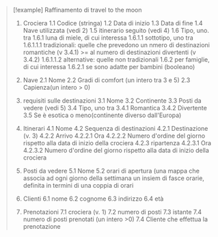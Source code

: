  >[!example] Raffinamento di travel to the moon
 >1)  Crociera
 >	1.1 Codice (stringa)
 >	1.2 Data di inizio
 >	1.3 Data di fine
 >	1.4 Nave utilizzata (vedi 2)
 >	1.5 itinerario seguito (vedi 4)
 >	1.6 Tipo, uno. tra
 >		1.6.1 luna di miele, di cui interessa
 >			1.6.1.1 sottotipo, uno tra 
 >				1.6.1.1.1 tradizionali: quelle che prevedono un nmero di destinazioni romantiche (v 3.4.1) >= al numero di destinazioni divertenti (v 3.4.2)
 >				1.6.1.1.2 alternative: quelle non tradizionali
 >		1.6.2 per famiglie, di cui interessa
 >			1.6.2.1 se sono adatte per bambini (booleano)
 >
 >2) Nave
 >	2.1 Nome 
 >	2.2 Gradi di comfort (un intero tra 3 e 5)
 >	2.3 Capienza(un intero > 0)
 >3) requisiti sulle destinazioni
 >	3.1 Nome 
 >	3.2 Continente
 >	3.3 Posti da vedere (vedi 5)
 >	3.4 Tipo, uno tra
 >		3.4.1 Romantica
 >		3.4.2 Divertente
 >	3.5 Se è esotica o meno(continente diverso dall'Europa)	
 >4) Itinerari
 >	4.1 Nome
 >	4.2 Sequenza di destinazioni
 >		4.2.1 Destinazione (v. 3)
 >		4.2.2 Arrivo 
 >			4.2.2.1 Ora
 >			4.2.2.2 Numero d'ordine del giorno rispetto alla data di inizio della crociera
 >		4.2.3 ripartenza
 >			4.2.3.1 Ora
 >			4.2.3.2 Numero d'ordine del giorno rispetto alla data di inizio della crociera
 >			
 >	
 >	
 >5) Posti da vedere
 >	5.1 Nome
 >	5.2 orari di apertura (una mappa che associa ad ogni giorno della settimana un insiem di fasce orarie, definita in termini di una coppia di orari
 >6) Clienti
 >	6.1 nome
 >	6.2 cognome
 >	6.3 indirizzo
 >	6.4 età
 >7) Prenotazioni
 >	7.1 crociera (v. 1)
 >	7.2 numero di posti
 >	7.3 istante
 >	7.4 numero di posti prenotati (un intero >0)
 >	7.4 Cliente che effettua la prenotazione
